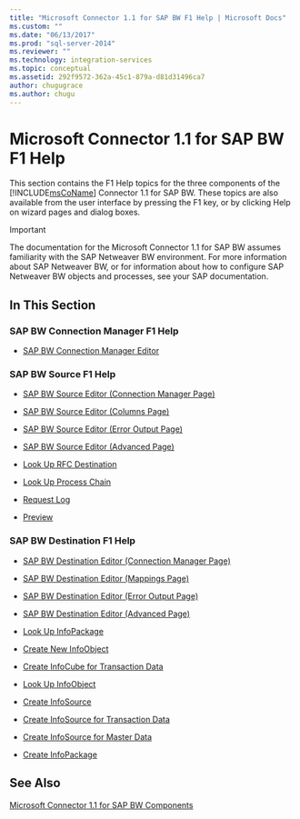 ```yaml
---
title: "Microsoft Connector 1.1 for SAP BW F1 Help | Microsoft Docs"
ms.custom: ""
ms.date: "06/13/2017"
ms.prod: "sql-server-2014"
ms.reviewer: ""
ms.technology: integration-services
ms.topic: conceptual
ms.assetid: 292f9572-362a-45c1-879a-d81d31496ca7
author: chugugrace
ms.author: chugu
---
```

# Microsoft Connector 1.1 for SAP BW F1 Help
  This section contains the F1 Help topics for the three components of the [!INCLUDE[msCoName](../includes/msconame-md.md)] Connector 1.1 for SAP BW. These topics are also available from the user interface by pressing the F1 key, or by clicking Help on wizard pages and dialog boxes.  
  
> [!IMPORTANT]  
>  The documentation for the Microsoft Connector 1.1 for SAP BW assumes familiarity with the SAP Netweaver BW environment. For more information about SAP Netweaver BW, or for information about how to configure SAP Netweaver BW objects and processes, see your SAP documentation.  
  
## In This Section  
  
### SAP BW Connection Manager F1 Help  
  
-   [SAP BW Connection Manager Editor](sap-bw-connection-manager-editor.md)  
  
### SAP BW Source F1 Help  
  
-   [SAP BW Source Editor &#40;Connection Manager Page&#41;](data-flow/sap-bw-source-editor-connection-manager-page.md)  
  
-   [SAP BW Source Editor &#40;Columns Page&#41;](data-flow/sap-bw-source-editor-columns-page.md)  
  
-   [SAP BW Source Editor &#40;Error Output Page&#41;](data-flow/sap-bw-source-editor-error-output-page.md)  
  
-   [SAP BW Source Editor &#40;Advanced Page&#41;](data-flow/sap-bw-source-editor-advanced-page.md)  
  
-   [Look Up RFC Destination](data-flow/look-up-rfc-destination.md)  
  
-   [Look Up Process Chain](data-flow/look-up-process-chain.md)  
  
-   [Request Log](data-flow/request-log.md)  
  
-   [Preview](data-flow/preview.md)  
  
### SAP BW Destination F1 Help  
  
-   [SAP BW Destination Editor &#40;Connection Manager Page&#41;](data-flow/sap-bw-destination-editor-connection-manager-page.md)  
  
-   [SAP BW Destination Editor &#40;Mappings Page&#41;](data-flow/sap-bw-destination-editor-mappings-page.md)  
  
-   [SAP BW Destination Editor &#40;Error Output Page&#41;](data-flow/sap-bw-destination-editor-error-output-page.md)  
  
-   [SAP BW Destination Editor &#40;Advanced Page&#41;](data-flow/sap-bw-destination-editor-advanced-page.md)  
  
-   [Look Up InfoPackage](data-flow/look-up-infopackage.md)  
  
-   [Create New InfoObject](data-flow/create-new-infoobject.md)  
  
-   [Create InfoCube for Transaction Data](data-flow/create-infocube-for-transaction-data.md)  
  
-   [Look Up InfoObject](data-flow/look-up-infoobject.md)  
  
-   [Create InfoSource](data-flow/create-infosource.md)  
  
-   [Create InfoSource for Transaction Data](data-flow/create-infosource-for-transaction-data.md)  
  
-   [Create InfoSource for Master Data](data-flow/create-infosource-for-master-data.md)  
  
-   [Create InfoPackage](data-flow/create-infopackage.md)  
  
## See Also  
 [Microsoft Connector 1.1 for SAP BW Components](microsoft-connector-for-sap-bw-components.md)  
  
  
